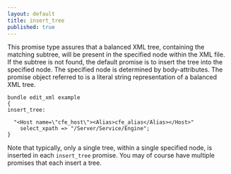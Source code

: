 ```yaml
---
layout: default
title: insert_tree
published: true
---
```


This promise type assures that a
balanced XML tree, containing the matching subtree, will be present in
the specified node within the XML file. If the subtree is not found, the
default promise is to insert the tree into the specified node. The
specified node is determined by body-attributes. The promise object
referred to is a literal string representation of a balanced XML tree.

```cf3
bundle edit_xml example
{
insert_tree:

  "<Host name=\"cfe_host\"><Alias>cfe_alias</Alias></Host>"
    select_xpath => "/Server/Service/Engine";
}
```

Note that typically, only a single tree, within a single specified node,
is inserted in each `insert_tree` promise. You may of course have
multiple promises that each insert a tree.
